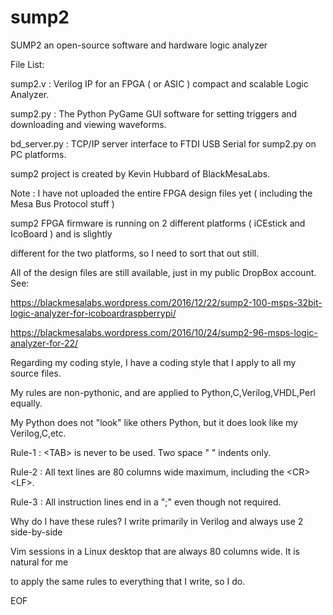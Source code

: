 # sump2
SUMP2 an open-source software and hardware logic analyzer

File List:

  sump2.v      : Verilog IP for an FPGA ( or ASIC ) compact and scalable Logic Analyzer.
  
  sump2.py     : The Python PyGame GUI software for setting triggers and downloading and viewing waveforms.
  
  bd_server.py : TCP/IP server interface to FTDI USB Serial for sump2.py on PC platforms.

sump2 project is created by Kevin Hubbard of BlackMesaLabs.

Note : I have not uploaded the entire FPGA design files yet ( including the Mesa Bus Protocol stuff )

sump2 FPGA firmware is running on 2 different platforms ( iCEstick and IcoBoard ) and is slightly

different for the two platforms, so I need to sort that out still.

All of the design files are still available, just in my public DropBox account. See:

https://blackmesalabs.wordpress.com/2016/12/22/sump2-100-msps-32bit-logic-analyzer-for-icoboardraspberrypi/

https://blackmesalabs.wordpress.com/2016/10/24/sump2-96-msps-logic-analyzer-for-22/


Regarding my coding style, I have a coding style that I apply to all my source files. 

My rules are non-pythonic, and are applied to Python,C,Verilog,VHDL,Perl equally.

My Python does not "look" like others Python, but it does look like my Verilog,C,etc.

Rule-1 : \<TAB> is never to be used. Two space "  " indents only.

Rule-2 : All text lines are 80 columns wide maximum, including the \<CR>\<LF>.

Rule-3 : All instruction lines end in a ";" even though not required.


Why do I have these rules? I write primarily in Verilog and always use 2 side-by-side

Vim sessions in a Linux desktop that are always 80 columns wide. It is natural for me

to apply the same rules to everything that I write, so I do.



EOF
